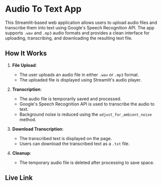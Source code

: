 # Audio To Text App

This Streamlit-based web application allows users to upload audio files and transcribe them into text using Google's Speech Recognition API. The app supports `.wav` and `.mp3` audio formats and provides a clean interface for uploading, transcribing, and downloading the resulting text file.

## How It Works

1. **File Upload**:
    - The user uploads an audio file in either `.wav` or `.mp3` format.
    - The uploaded file is displayed using Streamlit's audio player.

2. **Transcription**:
    - The audio file is temporarily saved and processed.
    - Google's Speech Recognition API is used to transcribe the audio to text.
    - Background noise is reduced using the `adjust_for_ambient_noise` method.

3. **Download Transcription**:
    - The transcribed text is displayed on the page.
    - Users can download the transcribed text as a `.txt` file.

4. **Cleanup**:
    - The temporary audio file is deleted after processing to save space.

## Live Link

